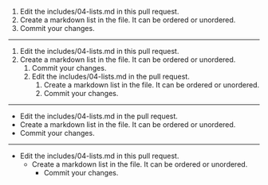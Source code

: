 1. Edit the includes/04-lists.md in this pull request.
2. Create a markdown list in the file. It can be ordered or unordered.
3. Commit your changes.

---

1. Edit the includes/04-lists.md in this pull request.
2. Create a markdown list in the file. It can be ordered or unordered.
   1. Commit your changes.
   2. Edit the includes/04-lists.md in the pull request.
      1. Create a markdown list in the file. It can be ordered or unordered.
      2. Commit your changes.

---

* Edit the includes/04-lists.md in the pull request.
* Create a markdown list in the file. It can be ordered or unordered.
* Commit your changes.

---

* Edit the includes/04-lists.md in this pull request.
  * Create a markdown list in the file. It can be ordered or unordered.
    * Commit your changes.
